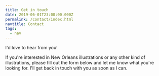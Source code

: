 ```yaml
---
title: Get in touch
date: 2019-06-01T23:00:00.000Z
permalink: /contact/index.html
navtitle: Contact
tags:
  - nav
---
```

I'd love to hear from you!

If you're interested in New Orleans illustrations or any other kind of illustrations, please fill out the form below and let me know what you're looking for. I'll get back in touch with you as soon as I can.
